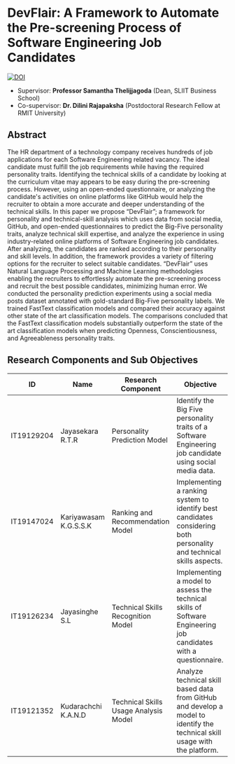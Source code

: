 # DevFlair: A Framework to Automate the Pre-screening Process of Software Engineering Job Candidates

[![DOI](https://zenodo.org/badge/530240489.svg)](https://zenodo.org/badge/latestdoi/530240489)

* Supervisor: **Professor Samantha Thelijjagoda** (Dean, SLIIT Business School)
* Co-supervisor: **Dr. Dilini Rajapaksha** (Postdoctoral Research Fellow at RMIT University)

## Abstract
The HR department of a technology company receives hundreds of job applications for each Software Engineering related vacancy. The ideal candidate must fulfill the job requirements while having the required personality traits. Identifying the technical skills of a candidate by looking at the curriculum vitae may appears to be easy during the pre-screening process. However, using an open-ended questionnaire, or analyzing the candidate's activities on online platforms like GitHub would help the recruiter to obtain a more accurate and deeper understanding of the technical skills.  In this paper we propose “DevFlair”; a framework for personality and technical-skill analysis which uses data from social media, GitHub, and open-ended questionnaires to predict the Big-Five personality traits, analyze technical skill expertise, and analyze the experience in using industry-related online platforms of Software Engineering job candidates. After analyzing, the candidates are ranked according to their personality and skill levels. In addition, the framework provides a variety of filtering options for the recruiter to select suitable candidates. “DevFlair” uses Natural Language Processing and Machine Learning methodologies enabling the recruiters to effortlessly automate the pre-screening process and recruit the best possible candidates, minimizing human error. We conducted the personality prediction experiments using a social media posts dataset annotated with gold-standard Big-Five personality labels. We trained FastText classification models and compared their accuracy against other state of the art classification models. The comparisons concluded that the FastText classification models substantially outperform the state of the art classification models when predicting Openness, Conscientiousness, and Agreeableness personality traits.


## Research Components and Sub Objectives

| **ID**     	| **Name**              	| **Research Component**                	| **Objective**                                                                                                                                                         	|
|------------	|-----------------------	|---------------------------------------	|-----------------------------------------------------------------------------------------------------------------------------------------------------------------------	|
| IT19129204 	| Jayasekara R.T.R      	| Personality Prediction Model      	| Identify the Big Five personality traits of a Software Engineering job candidate using social media data. 	|
| IT19147024 	| Kariyawasam K.G.S.S.K 	| Ranking and Recommendation Model      	| Implementing a ranking system to identify best candidates considering both personality and technical skills aspects.       	|
| IT19126234 	| Jayasinghe S.L        	| Technical Skills Recognition Model    	| Implementing a model to assess the technical skills of Software Engineering job candidates with a questionnaire.                                                      	|
| IT19121352 	| Kudarachchi K.A.N.D   	| Technical Skills Usage Analysis Model 	| Analyze technical skill based data from GitHub and develop a model to identify the technical skill usage with the platform.                  	|
